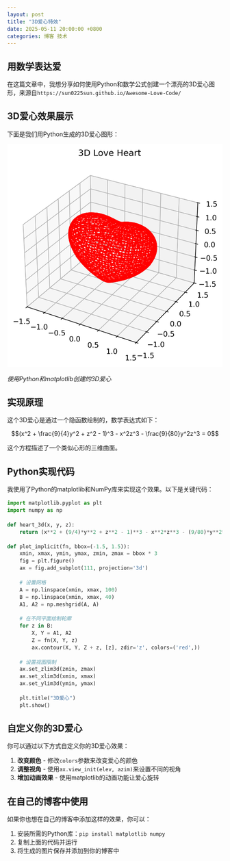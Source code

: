 ```yaml
---
layout: post
title: "3D爱心特效"
date: 2025-05-11 20:00:00 +0800
categories: 博客 技术
---
```


## 用数学表达爱

在这篇文章中，我想分享如何使用Python和数学公式创建一个漂亮的3D爱心图形，来源自`https://sun0225sun.github.io/Awesome-Love-Code/`

## 3D爱心效果展示

下面是我们用Python生成的3D爱心图形：

![3D爱心图形](/assets/images/3d_heart.png)

*使用Python和matplotlib创建的3D爱心*

## 实现原理

这个3D爱心是通过一个隐函数绘制的，数学表达式如下：

$$(x^2 + \frac{9}{4}y^2 + z^2 - 1)^3 - x^2z^3 - \frac{9}{80}y^2z^3 = 0$$

这个方程描述了一个类似心形的三维曲面。

## Python实现代码

我使用了Python的matplotlib和NumPy库来实现这个效果。以下是关键代码：

```python
import matplotlib.pyplot as plt
import numpy as np

def heart_3d(x, y, z):
    return (x**2 + (9/4)*y**2 + z**2 - 1)**3 - x**2*z**3 - (9/80)*y**2*z**3

def plot_implicit(fn, bbox=(-1.5, 1.5)):
    xmin, xmax, ymin, ymax, zmin, zmax = bbox * 3
    fig = plt.figure()
    ax = fig.add_subplot(111, projection='3d')
    
    # 设置网格
    A = np.linspace(xmin, xmax, 100)
    B = np.linspace(xmin, xmax, 40)
    A1, A2 = np.meshgrid(A, A)
    
    # 在不同平面绘制轮廓
    for z in B:
        X, Y = A1, A2
        Z = fn(X, Y, z)
        ax.contour(X, Y, Z + z, [z], zdir='z', colors=('red',))
        
    # 设置视图限制
    ax.set_zlim3d(zmin, zmax)
    ax.set_xlim3d(xmin, xmax)
    ax.set_ylim3d(ymin, ymax)
    
    plt.title("3D爱心")
    plt.show()
```


## 自定义你的3D爱心

你可以通过以下方式自定义你的3D爱心效果：

1. **改变颜色** - 修改`colors`参数来改变爱心的颜色
2. **调整视角** - 使用`ax.view_init(elev, azim)`来设置不同的视角
3. **增加动画效果** - 使用matplotlib的动画功能让爱心旋转

## 在自己的博客中使用

如果你也想在自己的博客中添加这样的效果，你可以：

1. 安装所需的Python库：`pip install matplotlib numpy`
2. 复制上面的代码并运行
3. 将生成的图片保存并添加到你的博客中

